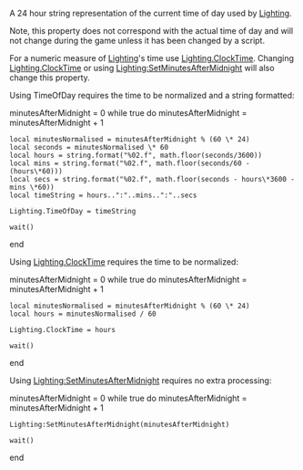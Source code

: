 A 24 hour string representation of the current time of day used by [Lighting](https://developer.roblox.com/en-us/api-reference/class/Lighting).

Note, this property does not correspond with the actual time of day and will not change during the game unless it has been changed by a script.

For a numeric measure of [Lighting](https://developer.roblox.com/en-us/api-reference/class/Lighting)'s time use [Lighting.ClockTime](https://developer.roblox.com/en-us/api-reference/property/Lighting/ClockTime). Changing [Lighting.ClockTime](https://developer.roblox.com/en-us/api-reference/property/Lighting/ClockTime) or using [Lighting:SetMinutesAfterMidnight](https://developer.roblox.com/en-us/api-reference/function/Lighting/SetMinutesAfterMidnight) will also change this property.

Using TimeOfDay requires the time to be normalized and a string formatted:

minutesAfterMidnight = 0
while true do
	minutesAfterMidnight = minutesAfterMidnight + 1

	local minutesNormalised = minutesAfterMidnight % (60 \* 24)
	local seconds = minutesNormalised \* 60
	local hours = string.format("%02.f", math.floor(seconds/3600))
	local mins = string.format("%02.f", math.floor(seconds/60 - (hours\*60)))
	local secs = string.format("%02.f", math.floor(seconds - hours\*3600 - mins \*60))
	local timeString = hours..":"..mins..":"..secs

	Lighting.TimeOfDay = timeString

	wait()
end

Using [Lighting.ClockTime](https://developer.roblox.com/en-us/api-reference/property/Lighting/ClockTime) requires the time to be normalized:

minutesAfterMidnight = 0
while true do
	minutesAfterMidnight = minutesAfterMidnight + 1

	local minutesNormalised = minutesAfterMidnight % (60 \* 24)
	local hours = minutesNormalised / 60

	Lighting.ClockTime = hours

	wait()
end

Using [Lighting:SetMinutesAfterMidnight](https://developer.roblox.com/en-us/api-reference/function/Lighting/SetMinutesAfterMidnight) requires no extra processing:

minutesAfterMidnight = 0
while true do
	minutesAfterMidnight = minutesAfterMidnight + 1

	Lighting:SetMinutesAfterMidnight(minutesAfterMidnight)

	wait()
end